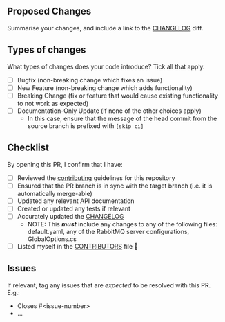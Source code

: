 
## Proposed Changes

Summarise your changes, and include a link to the [CHANGELOG](https://github.com/SMI/SmiServices/blob/master/CHANGELOG.md) diff.

## Types of changes

What types of changes does your code introduce? Tick all that apply.

- [ ] Bugfix (non-breaking change which fixes an issue)
- [ ] New Feature (non-breaking change which adds functionality)
- [ ] Breaking Change (fix or feature that would cause existing functionality to not work as expected)
- [ ] Documentation-Only Update (if none of the other choices apply)
  - In this case, ensure that the message of the head commit from the source branch is prefixed with `[skip ci]`

## Checklist

By opening this PR, I confirm that I have:

- [ ] Reviewed the [contributing](https://github.com/SMI/SmiServices/blob/master/CONTRIBUTING.md) guidelines for this repository
- [ ] Ensured that the PR branch is in sync with the target branch (i.e. it is automatically merge-able)
- [ ] Updated any relevant API documentation
- [ ] Created or updated any tests if relevant
- [ ] Accurately updated the [CHANGELOG](https://github.com/SMI/SmiServices/blob/master/CHANGELOG.md)
  - NOTE: This ***must*** include any changes to any of the following files: default.yaml, any of the RabbitMQ server configurations, GlobalOptions.cs
- [ ] Listed myself in the [CONTRIBUTORS](https://github.com/SMI/SmiServices/blob/master/CONTRIBUTORS.md) file 🚀

## Issues

If relevant, tag any issues that are *expected* to be resolved with this PR. E.g.:

- Closes #\<issue-number>
- ...
